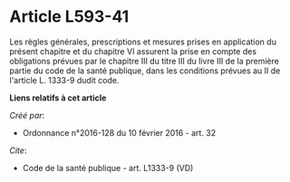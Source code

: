 # Article L593-41

Les règles générales, prescriptions et mesures prises en application du présent chapitre et du chapitre VI assurent la prise
en compte des obligations prévues par le chapitre III du titre III du livre III de la première partie du code de la santé
publique, dans les conditions prévues au II de l'article L. 1333-9 dudit code.

**Liens relatifs à cet article**

_Créé par_:

  - Ordonnance n°2016-128 du 10 février 2016 - art. 32

_Cite_:

  - Code de la santé publique - art. L1333-9 (VD)

